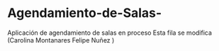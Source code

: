 # Agendamiento-de-Salas-
Aplicación de agendamiento de salas en proceso
Esta fila se modifica (Carolina Montanares Felipe Nuñez  )

